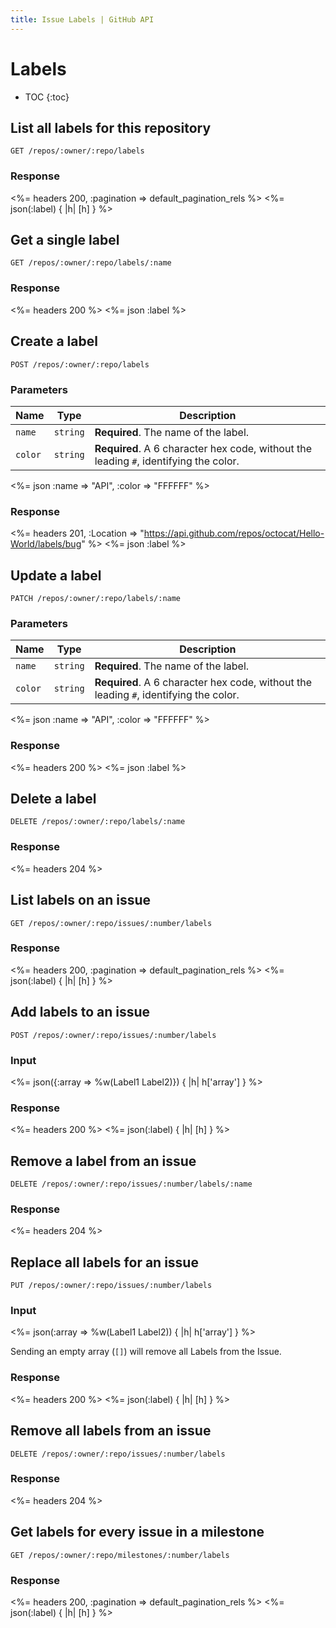 ```yaml
---
title: Issue Labels | GitHub API
---
```


# Labels

* TOC
{:toc}

## List all labels for this repository

    GET /repos/:owner/:repo/labels

### Response

<%= headers 200, :pagination => default_pagination_rels %>
<%= json(:label) { |h| [h] } %>

## Get a single label

    GET /repos/:owner/:repo/labels/:name

### Response

<%= headers 200 %>
<%= json :label %>

## Create a label

    POST /repos/:owner/:repo/labels

### Parameters

Name | Type | Description
-----|------|--------------
`name`|`string` | **Required**. The name of the label.
`color`|`string` |**Required**.  A 6 character hex code, without the leading `#`, identifying the color.


<%= json :name => "API", :color => "FFFFFF" %>

### Response

<%= headers 201,
      :Location =>
"https://api.github.com/repos/octocat/Hello-World/labels/bug" %>
<%= json :label %>

## Update a label

    PATCH /repos/:owner/:repo/labels/:name

### Parameters

Name | Type | Description
-----|------|--------------
`name`|`string` | **Required**. The name of the label.
`color`|`string` |**Required**.  A 6 character hex code, without the leading `#`, identifying the color.


<%= json :name => "API", :color => "FFFFFF" %>

### Response

<%= headers 200 %>
<%= json :label %>

## Delete a label

    DELETE /repos/:owner/:repo/labels/:name

### Response

<%= headers 204 %>

## List labels on an issue

    GET /repos/:owner/:repo/issues/:number/labels

### Response

<%= headers 200, :pagination => default_pagination_rels %>
<%= json(:label) { |h| [h] } %>

## Add labels to an issue

    POST /repos/:owner/:repo/issues/:number/labels

### Input

<%= json({:array => %w(Label1 Label2)}) { |h| h['array'] } %>

### Response

<%= headers 200 %>
<%= json(:label) { |h| [h] } %>

## Remove a label from an issue

    DELETE /repos/:owner/:repo/issues/:number/labels/:name

### Response

<%= headers 204 %>

## Replace all labels for an issue

    PUT /repos/:owner/:repo/issues/:number/labels

### Input

<%= json(:array => %w(Label1 Label2)) { |h| h['array'] } %>

Sending an empty array (`[]`) will remove all Labels from the Issue.

### Response

<%= headers 200 %>
<%= json(:label) { |h| [h] } %>

## Remove all labels from an issue

    DELETE /repos/:owner/:repo/issues/:number/labels

### Response

<%= headers 204 %>

## Get labels for every issue in a milestone

    GET /repos/:owner/:repo/milestones/:number/labels

### Response

<%= headers 200, :pagination => default_pagination_rels %>
<%= json(:label) { |h| [h] } %>
